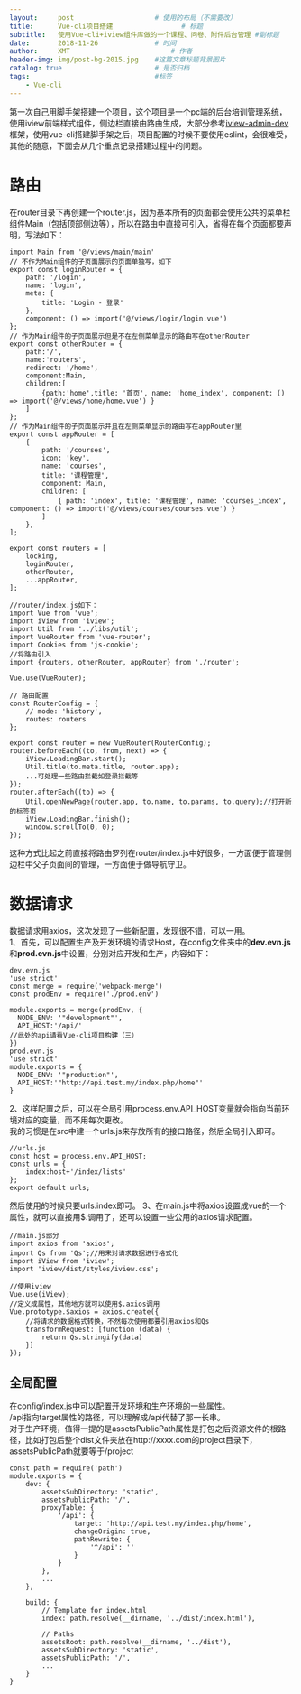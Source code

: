 ```yaml
---
layout:     post   				    # 使用的布局（不需要改）
title:      Vue-cli项目搭建 				# 标题 
subtitle:   使用Vue-cli+iview组件库做的一个课程、问卷、附件后台管理 #副标题
date:       2018-11-26 				# 时间
author:     XMT 						# 作者
header-img: img/post-bg-2015.jpg 	#这篇文章标题背景图片
catalog: true 						# 是否归档
tags:								#标签
    - Vue-cli
---
```


第一次自己用脚手架搭建一个项目，这个项目是一个pc端的后台培训管理系统，使用iview前端样式组件，侧边栏直接由路由生成，大部分参考[iview-admin-dev](https://github.com/iview/iview-admin/tree/dev)框架，使用vue-cli搭建脚手架之后，项目配置的时候不要使用eslint，会很难受，其他的随意，下面会从几个重点记录搭建过程中的问题。
# 路由
在router目录下再创建一个router.js，因为基本所有的页面都会使用公共的菜单栏组件Main（包括顶部侧边等），所以在路由中直接可引入，省得在每个页面都要声明，写法如下：

	import Main from '@/views/main/main'
	// 不作为Main组件的子页面展示的页面单独写，如下
	export const loginRouter = {
		path: '/login',
		name: 'login',
		meta: {
			title: 'Login - 登录'
		},
		component: () => import('@/views/login/login.vue')
	};
	// 作为Main组件的子页面展示但是不在左侧菜单显示的路由写在otherRouter
	export const otherRouter = {
		path:'/',
		name:'routers',
		redirect: '/home',
		component:Main,
		children:[
			{path:'home',title: '首页', name: 'home_index', component: () => import('@/views/home/home.vue') }
		]
	};
	// 作为Main组件的子页面展示并且在左侧菜单显示的路由写在appRouter里
	export const appRouter = [
		{
			path: '/courses',
			icon: 'key',
			name: 'courses',
			title: '课程管理',
			component: Main,
			children: [
				{ path: 'index', title: '课程管理', name: 'courses_index', component: () => import('@/views/courses/courses.vue') }
			]
		},
	];

	export const routers = [
		locking,
		loginRouter,
		otherRouter,
		...appRouter,
	];

	//router/index.js如下：
	import Vue from 'vue';
	import iView from 'iview';
	import Util from '../libs/util';
	import VueRouter from 'vue-router';
	import Cookies from 'js-cookie';
	//将路由引入
	import {routers, otherRouter, appRouter} from './router';
	
	Vue.use(VueRouter);

	// 路由配置
	const RouterConfig = {
		// mode: 'history',
		routes: routers
	};

	export const router = new VueRouter(RouterConfig);
	router.beforeEach((to, from, next) => {
		iView.LoadingBar.start();
		Util.title(to.meta.title, router.app);
		...可处理一些路由拦截如登录拦截等
	});
	router.afterEach((to) => {
		Util.openNewPage(router.app, to.name, to.params, to.query);//打开新的标签页
		iView.LoadingBar.finish();
		window.scrollTo(0, 0);
	});
这种方式比起之前直接将路由罗列在router/index.js中好很多，一方面便于管理侧边栏中父子页面间的管理，一方面便于做导航守卫。

# 数据请求
数据请求用axios，这次发现了一些新配置，发现很不错，可以一用。  
1、首先，可以配置生产及开发环境的请求Host，在config文件夹中的**dev.evn.js**和**prod.evn.js**中设置，分别对应开发和生产，内容如下：  

	dev.evn.js
	'use strict'
	const merge = require('webpack-merge')
	const prodEnv = require('./prod.env')

	module.exports = merge(prodEnv, {
	  NODE_ENV: '"development"',
	  API_HOST:'/api/'
	//此处的api请看Vue-cli项目构建（三）
	})
	prod.evn.js
	'use strict'
	module.exports = {
	  NODE_ENV: '"production"',
	  API_HOST:'"http://api.test.my/index.php/home"'
	}
2、这样配置之后，可以在全局引用process.env.API_HOST变量就会指向当前环境对应的变量，而不用每次更改。  
我的习惯是在src中建一个urls.js来存放所有的接口路径，然后全局引入即可。  

	//urls.js
	const host = process.env.API_HOST;
	const urls = {
		index:host+'/index/lists'
	};
	export default urls;
然后使用的时候只要urls.index即可。
3、在main.js中将axios设置成vue的一个属性，就可以直接用$.调用了，还可以设置一些公用的axios请求配置。

	//main.js部分
	import axios from 'axios';
	import Qs from 'Qs';//用来对请求数据进行格式化
	import iView from 'iview';
	import 'iview/dist/styles/iview.css';

	//使用iview
	Vue.use(iView);
	//定义成属性，其他地方就可以使用$.axios调用
	Vue.prototype.$axios = axios.create({
		//将请求的数据格式转换，不然每次使用都要引用axios和Qs
		transformRequest: [function (data) {
			return Qs.stringify(data)
		}]
	});

## 全局配置
在config/index.js中可以配置开发环境和生产环境的一些属性。  
/api指向target属性的路径，可以理解成/api代替了那一长串。  
对于生产环境，值得一提的是assetsPublicPath属性是打包之后资源文件的根路径，比如打包后整个dist文件夹放在http://xxxx.com的project目录下，assetsPublicPath就要等于/project

	const path = require('path')
	module.exports = {
		dev: {
			assetsSubDirectory: 'static',
			assetsPublicPath: '/',
			proxyTable: {
				'/api': {
					target: 'http://api.test.my/index.php/home',
					changeOrigin: true,
					pathRewrite: {
						'^/api': ''
					}
				}
			},
			...
		},

		build: {
			// Template for index.html
			index: path.resolve(__dirname, '../dist/index.html'),

			// Paths
			assetsRoot: path.resolve(__dirname, '../dist'),
			assetsSubDirectory: 'static',
			assetsPublicPath: '/',
			...
		}
	}
